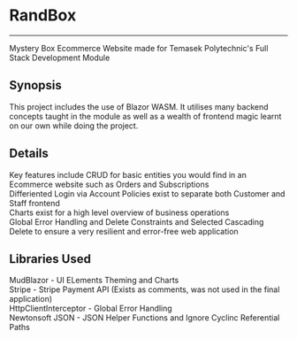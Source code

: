 # RandBox
--- 
Mystery Box Ecommerce Website made for Temasek Polytechnic's Full Stack Development Module<br>

## Synopsis
This project includes the use of Blazor WASM. It utilises many backend concepts taught in the module as well as a wealth of frontend magic learnt on our own while doing the project.<br>

## Details
Key features include CRUD for basic entities you would find in an Ecommerce website such as Orders and Subscriptions<br>
Differiented Login via Account Policies exist to separate both Customer and Staff frontend<br>
Charts exist for a high level overview of business operations<br>
Global Error Handling and Delete Constraints and Selected Cascading Delete to ensure a very resilient and error-free web application<br>

## Libraries Used
MudBlazor - UI ELements Theming and Charts<br>
Stripe - Stripe Payment API (Exists as comments, was not used in the final application)<br>
HttpClientInterceptor - Global Error Handling<br>
Newtonsoft JSON - JSON Helper Functions and Ignore Cyclinc Referential Paths
